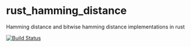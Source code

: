 # rust_hamming_distance

Hamming distance and bitwise hamming distance implementations in rust

[![Build Status](https://travis-ci.org/SingingTree/rust_hamming_distance.svg?branch=master)](https://travis-ci.org/SingingTree/rust_hamming_distance)
